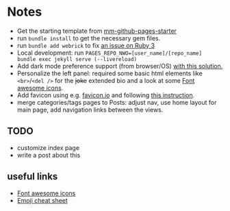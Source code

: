 # Notes
- Get the starting template from [mm-github-pages-starter](https://github.com/mmistakes/mm-github-pages-starter)
- run `bundle install` to get the necessary gem files.
- run `bundle add webrick` to fix [an issue on Ruby 3](https://github.com/jekyll/jekyll/issues/8523)
- Local development: run `PAGES_REPO_NWO=[user_name]/[repo_name] bundle exec jekyll serve (--livereload)`
- Add dark mode preference support (from browser/OS) [with this solution.](https://github.com/mmistakes/minimal-mistakes/discussions/2033#discussioncomment-460914)
- Personalize the left panel: required some basic html elements like `<br>`/`<del />` for the ~~joke~~ extended bio and a look at some [Font awesome icons](https://fontawesome.com/v4/icons/).
- Add favicon using e.g. [favicon.io](https://favicon.io/) and following [this instruction](https://github.com/mmistakes/minimal-mistakes/issues/949#issuecomment-293873689). 
- merge categories/tags pages to Posts: adjust nav, use home layout for main page, add navigation links between the views.

## TODO

- customize index page
- write a post about this

## useful links

- [Font awesome icons](https://fontawesome.com/v6/icons/)
- [Emoji cheat sheet](https://github.com/ikatyang/emoji-cheat-sheet/blob/master/README.md)